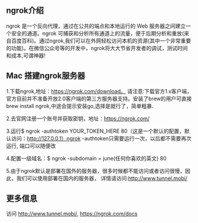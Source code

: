

## ngrok介绍
 
 
  ngrok 是一个反向代理，通过在公共的端点和本地运行的 Web 服务器之间建立一个安全的通道。ngrok 可捕获和分析所有通道上的流量，便于后期分析和重放(来自百度百科)。通过ngrok,我们可以在外网轻松访问本机的资源(其中一个非常重要的功能)。在微信公众号等的开发中，ngrok将大大节省开发者的调试，测试时间和成本,可谓神器!

## 	Mac 搭建ngrok服务器

1.下载ngrok,地址：https://ngrok.com/download。 请注意:下载官方1.x客户端，官方目前并不准备开放2.0客户端的第三方服务器支持。安装了brew的用户可直接 brew install ngrok,中途会提示安装go,选择是就行了，简单粗暴.

2.去官网注册一个账号并获取密钥，地址：https://ngrok.com/

3.运行$ ngrok -authtoken YOUR_TOKEN_HERE 80（这是一个默认的配置，默认访问：http://127.0.0.1）ngrok -authtoken只需要运行一次，以后都不需要再次运行, 端口可以随便改

4.配置一级域名：$ ngrok -subdomain = june(任何你喜欢的英文) 80

5.由于ngrok默认是部署在国外的服务器，很多时候都不能访问或者访问很慢，因此，我们可以使用部署在国内的服务器， 详情请访问:http://www.tunnel.mobi/


## 更多信息
访问 http://www.tunnel.mobi/, https://ngrok.com/docs
